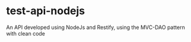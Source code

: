 # test-api-nodejs
 An API developed using NodeJs and Restify, using the MVC-DAO pattern with clean code
